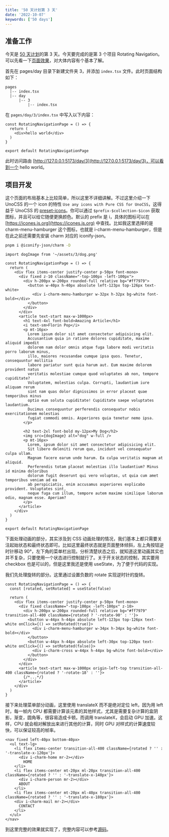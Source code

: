 ```yaml
---
title: '50 天计划第 3 天'
date: '2022-10-07'
keywords: ['50 days']
---
```


## 准备工作

今天是 [50 天计划](https://yunhan.fun/notes/50-days-plan)的第 3 天。今天要完成的是第 3 个项目 Rotating Navigation。可以先看一下[页面效果](https://50projects50days-react.netlify.app/day/3)，对大体内容有个基本了解。

首先在 pages/day 目录下新建文件夹 3，并添加 `index.tsx` 文件。此时页面结构如下：

```plain
pages
  |-- index.tsx
  |-- day
      |-- 3
          |-- index.tsx
```

在 `pages/day/3/index.tsx` 中写入以下内容：

```tsx
const RotatingNavigationPage = () => {
  return (
    <div>hello world</div>
  )
}

export default RotatingNavigationPage
```

此时访问路由 [http://127.0.0.1:5173/day/3](http://127.0.0.1:5173/day/3)，可以看到一个 hello world。

## 项目开发

这个页面的布局基本上比较简单，所以这里不详细讲解。不过这里介绍一下 UnoCSS 的一个 icon 的特性 `Use any icons with Pure CSS for UnoCSS`，这得益于 UnoCSS 的 [preset-icons](https://github.com/unocss/unocss/tree/main/packages/preset-icons)。你可以通过 `$prefix-$collection-$icon` 获取图标，并且可以给它随便更换颜色。默认的 prefix 是 i，具体的图标可以在 [https://icones.js.org](https://icones.js.org) 中查找。比如我这里选择的是 charm-menu-hamburger 这个图标，也就是 i-charm-menu-hamburger，但是在此之前还需要先安装 charm 对应的 iconify-json。

```bash
pnpm i @iconify-json/charm -D
```

```tsx
import dogImage from '~/assets/3/dog.png'

const RotatingNavigationPage = () => {
  return (
    <div flex items-center justify-center p-50px font-mono>
      <div fixed z-10 className="-top-100px -left-100px">
        <div h-200px w-200px rounded-full relative bg="#ff7979">
          <button w-40px h-40px absolute left-123px top-126px text-white>
            <div i-charm-menu-hamburger w-32px h-32px bg-white font-bold></div>
          </button>
        </div>
      </div>
      <article text-start max-w-1000px>
        <h1 text-4xl font-bold>Amazing Article</h1>
        <i text-sm>Florin Pop</i>
        <p mt-16px>
          Lorem ipsum dolor sit amet consectetur adipisicing elit.
          Accusantium quia in ratione dolores cupiditate, maxime aliquid impedit
          dolorem nam dolor omnis atque fuga labore modi veritatis porro laborum minus,
          illo, maiores recusandae cumque ipsa quos. Tenetur, consequuntur mollitia
          labore pariatur sunt quia harum aut. Eum maxime dolorem provident natus
          veritatis molestiae cumque quod voluptates ab non, tempore cupiditate?
          Voluptatem, molestias culpa. Corrupti, laudantium iure aliquam rerum
          sint nam quas dolor dignissimos in error placeat quae temporibus minus
          optio eum soluta cupiditate! Cupiditate saepe voluptates laudantium.
          Ducimus consequuntur perferendis consequatur nobis exercitationem molestias
          fugiat commodi omnis. Asperiores quia tenetur nemo ipsa.
        </p>

        <h2 text-2xl font-bold my-12px>My Dog</h2>
        <img src={dogImage} alt="dog" w-full />
        <p mt-16px>
          Lorem, ipsum dolor sit amet consectetur adipisicing elit.
          Sit libero deleniti rerum quo, incidunt vel consequatur culpa ullam.
          Magnam facere earum unde harum. Ea culpa veritatis magnam at aliquid.
          Perferendis totam placeat molestias illo laudantium? Minus id minima doloribus
          dolorum fugit deserunt qui vero voluptas, ut quia cum amet temporibus veniam ad ea
          ab perspiciatis, enim accusamus asperiores explicabo provident. Voluptates sint,
          neque fuga cum illum, tempore autem maxime similique laborum odio, magnam esse. Aperiam?
        </p>
      </article>
    </div>
  )
}

export default RotatingNavigationPage
```

下面处理动画的部分，其实涉及到 CSS 动画处理的情况，我们基本上都只需要关注起始状态和最终状态即可。比如这里最终状态就是页面整体倾斜，左上角按钮逆时针移动 90°，左下角的菜单栏出现。分析清楚状态之后，就知道这里动画其实也并不复杂，只要使用一个状态进行控制就行了。关于开关状态的控制，其实要用 checkbox 也是可以的，但是这里我还是使用 useState，为了便于代码的实现。

我们先处理旋转的部分。这里通过设置负数的 rotate 实现逆时针的旋转。

```tsx
const RotatingNavigationPage = () => {
  const [rotated, setRotated] = useState(false)

  return (
    <div flex items-center justify-center p-50px font-mono>
      <div fixed className="-top-100px -left-100px" z-10>
        <div h-200px w-200px rounded-full relative bg="#ff7979" transition-all-400 className={rotated ? '-rotate-90' : ''}>
          <button w-44px h-44px absolute left-123px top-126px text-white onClick={() => setRotated(true)}>
            <div i-charm-menu-hamburger w-34px h-34px bg-white font-bold></div>
          </button>
          <button w-44px h-44px absolute left-30px top-120px text-white onClick={() => setRotated(false)}>
            <div i-charm-cross w-44px h-44px bg-white font-bold></div>
          </button>
        </div>
      </div>
      <article text-start max-w-1000px origin-left-top transition-all-400 className={rotated ? '-rotate-18' : ''}>
        {/*...*/}
      </article>
    </div>
  )
}
```

接下来处理菜单部分动画，这里使用 translateX 而不是绝对定位 left，因为用 left 时，每一帧内 CPU 都需要计算该元素的其他样式，尤其是需要复杂计算的盒阴影，渐变，圆角等，很容易造成卡顿。而调用 translateX，会启动 GPU 加速。这样，CPU 就会相对解放出来进行其他的计算，同时 GPU 对样式的计算速度较快，可以保证较高的帧率。

```tsx
<nav fixed left-40px bottom-40px>
  <ul text-lg>
    <li flex items-center transition-all-400 className={rotated ? '' : '-translate-x-120px'}>
      <div i-charm-home mr-2></div>
        HOME
    </li>
    <li flex items-center mt-20px ml-20px transition-all-400 className={rotated ? '' : '-translate-x-140px'}>
      <div i-charm-person mr-2></div>
      ABOUT
    </li>
    <li flex items-center mt-20px ml-40px transition-all-400 className={rotated ? '' : '-translate-x-180px'}>
    <div i-charm-mail mr-2></div>
      CONTACT
    </li>
  </ul>
</nav>
```

到这里完整的效果就实现了，完整内容可以参考[源码](https://github.com/Flower-F/50projects50days/blob/main/src/pages/day/3/index.tsx)。
